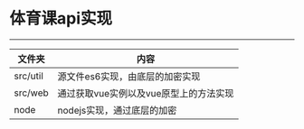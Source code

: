 # 体育课api实现

------------

文件夹 | 内容
------|------
src/util | 源文件es6实现，由底层的加密实现
src/web | 通过获取vue实例以及vue原型上的方法实现
node | nodejs实现，通过底层的加密
